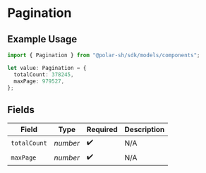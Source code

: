 # Pagination

## Example Usage

```typescript
import { Pagination } from "@polar-sh/sdk/models/components";

let value: Pagination = {
  totalCount: 378245,
  maxPage: 979527,
};
```

## Fields

| Field              | Type               | Required           | Description        |
| ------------------ | ------------------ | ------------------ | ------------------ |
| `totalCount`       | *number*           | :heavy_check_mark: | N/A                |
| `maxPage`          | *number*           | :heavy_check_mark: | N/A                |